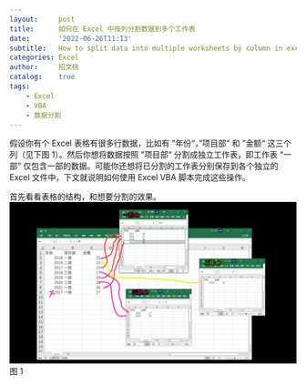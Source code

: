 ```yaml
---
layout:     post
title:      如何在 Excel 中按列分割数据到多个工作表
date:       '2022-06-26T11:13'
subtitle:   How to split data into multiple worksheets by column in excel
categories: Excel
author:     招文桃
catalog:    true
tags:
    - Excel
    - VBA
    - 数据分割
---
```


假设你有个 Excel 表格有很多行数据，比如有 ”年份“，”项目部“ 和 ”金额“ 这三个列（见下图 1）。然后你想将数据按照 ”项目部“ 分割成独立工作表，即工作表 “一部” 仅包含一部的数据。可能你还想将已分割的工作表分别保存到各个独立的 Excel 文件中，下文就说明如何使用 Excel VBA 脚本完成这些操作。

首先看看表格的结构，和想要分割的效果。
![分割数据](/img/excel-split-data.png)
<text align="center">图 1</text>

